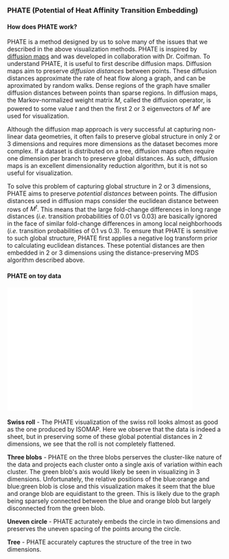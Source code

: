 ### PHATE (Potential of Heat Affinity Transition Embedding)

#### How does PHATE work?

PHATE is a method designed by us to solve many of the issues that we described in the above visualization methods. PHATE is inspired by [diffusion maps](https://www.sciencedirect.com/science/article/pii/S1063520306000546) and was developed in collaboration with Dr. Coifman. To understand PHATE, it is useful to first describe diffusion maps. Diffusion maps aim to preserve *diffusion distances* between points. These diffusion distances approximate the rate of heat flow along a graph, and can be aproximated by random walks. Dense regions of the graph have smaller diffusion distances between points than sparse regions. In diffusion maps, the Markov-normalized weight matrix $M$, called the diffusion operator, is powered to some value $t$ and then the first 2 or 3 eigenvectors of $M^t$ are used for visualization.

Although the diffusion map approach is very successful at capturing non-linear data geometries, it often fails to preserve global structure in only 2 or 3 dimensions and requires more dimensions as the dataset becomes more complex. If a dataset is distributed on a tree, diffusion maps often require one dimension per branch to preserve global distances. As such, diffusion maps is an excellent dimensionality reduction algorithm, but it is not so useful for visualization.

To solve this problem of capturing global structure in 2 or 3 dimensions, PHATE aims to preserve *potential distances* between points. The diffusion distances used in diffusion maps consider the euclidean distance between rows of $M^t$. This means that the large fold-change differences in long range distances (*i.e.* transition probabilities of 0.01 vs 0.03) are basically ignored in the face of similar fold-change differences in among local neighborhoods (*i.e.* transition probabilities of 0.1 vs 0.3). To ensure that PHATE is sensitive to such global structure, PHATE first applies a negative log transform prior to calculating euclidean distances. These potential distances are then embedded in 2 or 3 dimensions using the distance-preserving MDS algorithm described above.

#### PHATE on toy data

![PHATE on toy data](img/toy_data.PHATE.png)


**Swiss roll** - The PHATE visualization of the swiss roll looks almost as good as the one produced by ISOMAP. Here we observe that the data is indeed a sheet, but in preserving some of these global potential distances in 2 dimensions, we see that the roll is not completely flattened.

**Three blobs** - PHATE on the three blobs perserves the cluster-like nature of the data and projects each cluster onto a single axis of variation within each cluster. The green blob's axis would likely be seen in visualizing in 3 dimensions. Unfortunately, the relative positions of the blue:orange and blue:green blob is close and this visualization makes it seem that the blue and orange blob are equidistant to the green. This is likely due to the graph being sparsely connected between the blue and orange blob but largely disconnected from the green blob.

**Uneven circle** - PHATE acturately embeds the circle in two dimensions and preserves the uneven spacing of the points aroung the circle.

**Tree** - PHATE accurately captures the structure of the tree in two dimensions.
